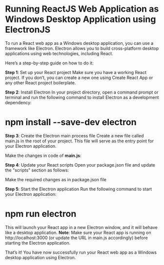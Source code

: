 # Running ReactJS Web Application as Windows Desktop Application using ElectronJS

To run a React web app as a Windows desktop application, you can use a framework like Electron. Electron allows you to build cross-platform desktop applications using web technologies, including React.

Here’s a step-by-step guide on how to do it:

**Step 1**: Set up your React project Make sure you have a working React project. If you don’t, you can create a new one using Create React App or any other React project boilerplate.

**Step 2**: Install Electron In your project directory, open a command prompt or terminal and run the following command to install Electron as a development dependency:

# npm install --save-dev electron

**Step 3**: Create the Electron main process file Create a new file called main.js in the root of your project. This file will serve as the entry point for your Electron application.

Make the changes in code of **main.js**:


**Step 4**: Update your React scripts Open your package.json file and update the "scripts" section as follows:

Make the required changes as in package.json file

**Step 5**: Start the Electron application Run the following command to start your Electron application:

# npm run electron

This will launch your React app in a new Electron window, and it will behave like a desktop application.
**Note**: Make sure your React app is running on http://localhost:3000 (or update the URL in main.js accordingly) before starting the Electron application.

That’s it! You have now successfully run your React web app as a Windows desktop application using Electron.

